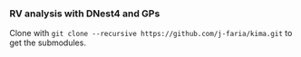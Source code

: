 ### RV analysis with DNest4 and GPs


Clone with `git clone --recursive https://github.com/j-faria/kima.git`
to get the submodules.

